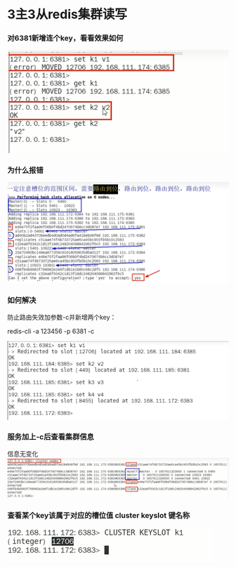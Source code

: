 # 3主3从redis集群读写

### 对6381新增连个key，看看效果如何

![](images/22.jpg)

### 为什么报错

![](images/23.jpg)

### 如何解决

防止路由失效加参数-c并新增两个key：

redis-cli -a 123456 -p 6381 -c

![](images/24.jpg)

### 服务加上-c后查看集群信息

信息无变化![](images/25.jpg)

### 查看某个key该属于对应的槽位值 cluster keyslot 键名称

![](images/26.jpg)







